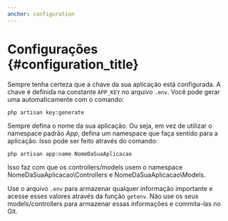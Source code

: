 ```yaml
---
anchor: configuration
---
```


# Configurações {#configuration_title}

Sempre tenha certeza que a chave da sua aplicação está configurada. A chave é definida na constante `APP_KEY` no arquivo `.env`. Você pode gerar uma automaticamente com o comando:

```
php artisan key:generate
```


Sempre defina o nome da sua aplicação. Ou seja, em vez de utilizar o namespace padrão _App_, defina um namespace que faça sentido para a aplicação. Isso pode ser feito através do comando:

```
php artisan app:name NomeDaSuaAplicacao
```

Isso faz com que os controllers/models usem o namespace NomeDaSuaAplicacao\Controllers e NomeDaSuaAplicacao\Models.

Use o arquivo `.env` para armazenar qualquer informação importante e acesse esses valores através da função `getenv`. Não use os seus models/controllers para armazenar essas informações e commita-las no Git.